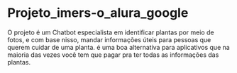 # Projeto_imers-o_alura_google
O projeto é um Chatbot especialista em identificar plantas por meio de fotos, e com base nisso, mandar informações úteis para pessoas que querem cuidar de uma planta. é uma boa alternativa para aplicativos que na maioria das vezes você tem que pagar pra ter todas as informações das plantas.
